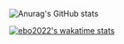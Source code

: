 ![Anurag's GitHub stats](https://github-readme-stats.vercel.app/api?username=ebo2022&show_icons=true&theme=radical&custom_title=Stats)

[![ebo2022's wakatime stats](https://github-readme-stats.vercel.app/api/wakatime?username=ebo2022)](https://github.com/anuraghazra/github-readme-stats)
